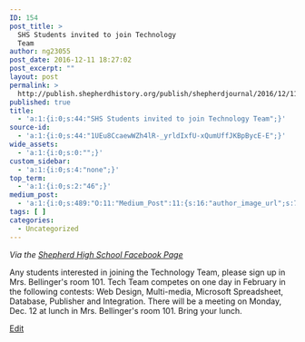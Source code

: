 ```yaml
---
ID: 154
post_title: >
  SHS Students invited to join Technology
  Team
author: ng23055
post_date: 2016-12-11 18:27:02
post_excerpt: ""
layout: post
permalink: >
  http://publish.shepherdhistory.org/publish/shepherdjournal/2016/12/11/shs-students-invited-to-join-technology-team/
published: true
title:
  - 'a:1:{i:0;s:44:"SHS Students invited to join Technology Team";}'
source-id:
  - 'a:1:{i:0;s:44:"1UEu8CcaewWZh4lR-_yrldIxfU-xQumUffJKBpBycE-E";}'
wide_assets:
  - 'a:1:{i:0;s:0:"";}'
custom_sidebar:
  - 'a:1:{i:0;s:4:"none";}'
top_term:
  - 'a:1:{i:0;s:2:"46";}'
medium_post:
  - 'a:1:{i:0;s:489:"O:11:"Medium_Post":11:{s:16:"author_image_url";s:75:"https://cdn-images-1.medium.com/fit/c/200/200/1*SqJTY-3vzTSKsiqc5-cV_A.jpeg";s:10:"author_url";s:28:"https://medium.com/@morga2ja";s:11:"byline_name";N;s:12:"byline_email";N;s:10:"cross_link";s:2:"no";s:2:"id";s:12:"506b24a0efea";s:21:"follower_notification";s:2:"no";s:7:"license";s:19:"all-rights-reserved";s:14:"publication_id";s:12:"f45ad4d6ec92";s:6:"status";s:5:"draft";s:3:"url";s:41:"https://medium.com/@morga2ja/506b24a0efea";}";}'
tags: [ ]
categories:
  - Uncategorized
---
```

<em>Via the [Shepherd High School Facebook Page](https://www.facebook.com/shepherdmihs/?fref=nf)</em>

Any students interested in joining the Technology Team, please sign up in Mrs. Bellinger's room 101. Tech Team competes on one day in February in the following contests: Web Design, Multi-media, Microsoft Spreadsheet, Database, Publisher and Integration. There will be a meeting on Monday, Dec. 12 at lunch in Mrs. Bellinger's room 101. Bring your lunch.

[Edit](https://docs.google.com/document/d/1UEu8CcaewWZh4lR-_yrldIxfU-xQumUffJKBpBycE-E/edit?usp=sharing)